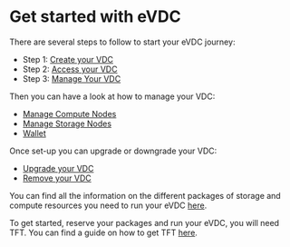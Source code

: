 # Get started with eVDC

There are several steps to follow to start your eVDC journey:

- Step 1: [Create your VDC](evdc_create)
- Step 2: [Access your VDC](evdc_access)
- Step 3: [Manage Your VDC](evdc_my_evdc)

Then you can have a look at how to manage your VDC:
- [Manage Compute Nodes](evdc_compute) 
- [Manage Storage Nodes](evdc_storage)
- [Wallet](evdc_wallet) 

Once set-up you can upgrade or downgrade your VDC:

- [Upgrade your VDC](evdc_upgrade)
- [Remove your VDC](evdc_remove)

You can find all the information on the different packages of storage and compute resources you need to run your eVDC [here](evdc_pricing).

To get started, reserve your packages and run your eVDC, you will need TFT. You can find a guide on how to get TFT [here](buy_tft).
